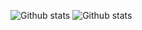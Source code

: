 ![Github stats](https://github-readme-stats.vercel.app/api?username=onweru&count_private=true&show_icons=true&bg_color=202331&text_color=eeeeee&title_color=ff9d0a&icon_color=30d158&layout=compact&line_height=27&hide=commits,contribs&hide_title=true)
![Github stats](https://github-readme-stats.vercel.app/api/top-langs/?username=onweru&count_private=false&show_icons=true&bg_color=202331&text_color=eeeeee&title_color=ff9d0a&icon_color=30d158&hide=html,css,scss&langs_count=4&hide_title=true&layout=compact)
